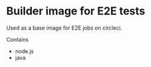 # Builder image for E2E tests
Used as a base image for E2E jobs on circleci.

Contains
* node.js
* java
